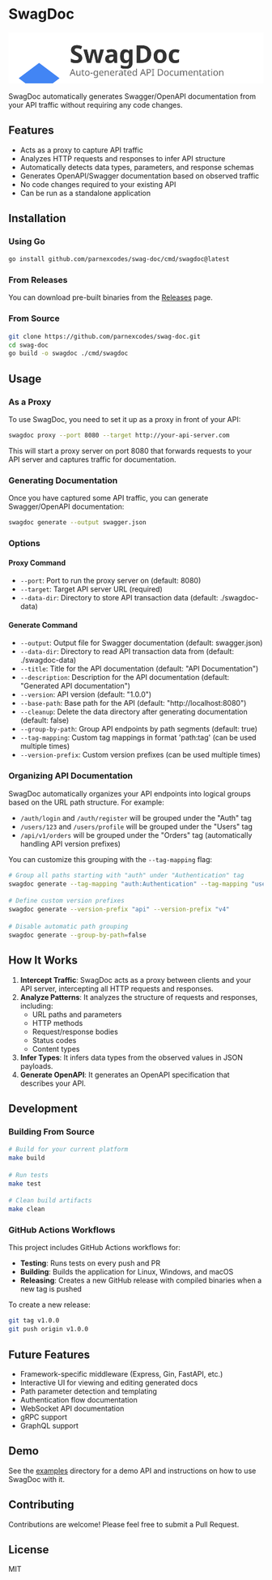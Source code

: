 # SwagDoc

![SwagDoc Logo](docs/logo.svg)

SwagDoc automatically generates Swagger/OpenAPI documentation from your API traffic without requiring any code changes.

## Features

- Acts as a proxy to capture API traffic
- Analyzes HTTP requests and responses to infer API structure
- Automatically detects data types, parameters, and response schemas
- Generates OpenAPI/Swagger documentation based on observed traffic
- No code changes required to your existing API
- Can be run as a standalone application

## Installation

### Using Go

```bash
go install github.com/parnexcodes/swag-doc/cmd/swagdoc@latest
```

### From Releases

You can download pre-built binaries from the [Releases](https://github.com/parnexcodes/swag-doc/releases) page.

### From Source

```bash
git clone https://github.com/parnexcodes/swag-doc.git
cd swag-doc
go build -o swagdoc ./cmd/swagdoc
```

## Usage

### As a Proxy

To use SwagDoc, you need to set it up as a proxy in front of your API:

```bash
swagdoc proxy --port 8080 --target http://your-api-server.com
```

This will start a proxy server on port 8080 that forwards requests to your API server and captures traffic for documentation.

### Generating Documentation

Once you have captured some API traffic, you can generate Swagger/OpenAPI documentation:

```bash
swagdoc generate --output swagger.json
```

### Options

#### Proxy Command

- `--port`: Port to run the proxy server on (default: 8080)
- `--target`: Target API server URL (required)
- `--data-dir`: Directory to store API transaction data (default: ./swagdoc-data)

#### Generate Command

- `--output`: Output file for Swagger documentation (default: swagger.json)
- `--data-dir`: Directory to read API transaction data from (default: ./swagdoc-data)
- `--title`: Title for the API documentation (default: "API Documentation")
- `--description`: Description for the API documentation (default: "Generated API documentation")
- `--version`: API version (default: "1.0.0")
- `--base-path`: Base path for the API (default: "http://localhost:8080")
- `--cleanup`: Delete the data directory after generating documentation (default: false)
- `--group-by-path`: Group API endpoints by path segments (default: true)
- `--tag-mapping`: Custom tag mappings in format 'path:tag' (can be used multiple times)
- `--version-prefix`: Custom version prefixes (can be used multiple times)

### Organizing API Documentation

SwagDoc automatically organizes your API endpoints into logical groups based on the URL path structure. For example:

- `/auth/login` and `/auth/register` will be grouped under the "Auth" tag
- `/users/123` and `/users/profile` will be grouped under the "Users" tag
- `/api/v1/orders` will be grouped under the "Orders" tag (automatically handling API version prefixes)

You can customize this grouping with the `--tag-mapping` flag:

```bash
# Group all paths starting with "auth" under "Authentication" tag
swagdoc generate --tag-mapping "auth:Authentication" --tag-mapping "users:User Management"

# Define custom version prefixes
swagdoc generate --version-prefix "api" --version-prefix "v4"

# Disable automatic path grouping
swagdoc generate --group-by-path=false
```

## How It Works

1. **Intercept Traffic**: SwagDoc acts as a proxy between clients and your API server, intercepting all HTTP requests and responses.
2. **Analyze Patterns**: It analyzes the structure of requests and responses, including:
   - URL paths and parameters
   - HTTP methods
   - Request/response bodies
   - Status codes
   - Content types
3. **Infer Types**: It infers data types from the observed values in JSON payloads.
4. **Generate OpenAPI**: It generates an OpenAPI specification that describes your API.

## Development

### Building From Source

```bash
# Build for your current platform
make build

# Run tests
make test

# Clean build artifacts
make clean
```

### GitHub Actions Workflows

This project includes GitHub Actions workflows for:

- **Testing**: Runs tests on every push and PR
- **Building**: Builds the application for Linux, Windows, and macOS
- **Releasing**: Creates a new GitHub release with compiled binaries when a new tag is pushed

To create a new release:

```bash
git tag v1.0.0
git push origin v1.0.0
```

## Future Features

- Framework-specific middleware (Express, Gin, FastAPI, etc.)
- Interactive UI for viewing and editing generated docs
- Path parameter detection and templating
- Authentication flow documentation
- WebSocket API documentation
- gRPC support
- GraphQL support

## Demo

See the [examples](examples/) directory for a demo API and instructions on how to use SwagDoc with it.

## Contributing

Contributions are welcome! Please feel free to submit a Pull Request.

## License

MIT 